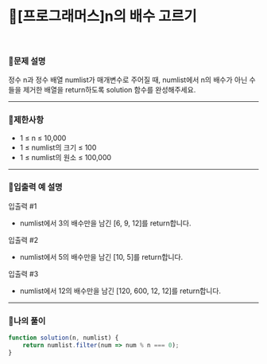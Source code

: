 # 🦄[프로그래머스]n의 배수 고르기
<br/>

### 🧡문제 설명
정수 n과 정수 배열 numlist가 매개변수로 주어질 때, numlist에서 n의 배수가 아닌 수들을 제거한 배열을 return하도록 solution 함수를 완성해주세요.
***
### 💛제한사항
- 1 ≤ n ≤ 10,000
- 1 ≤ numlist의 크기 ≤ 100
- 1 ≤ numlist의 원소 ≤ 100,000
***
### 💙입출력 예 설명
입출력 #1
- numlist에서 3의 배수만을 남긴 [6, 9, 12]를 return합니다.

입출력 #2
- numlist에서 5의 배수만을 남긴 [10, 5]를 return합니다.

입출력 #3
- numlist에서 12의 배수만을 남긴 [120, 600, 12, 12]를 return합니다.
***
### 💜나의 풀이
```javascript
function solution(n, numlist) {
    return numlist.filter(num => num % n === 0);
}
```